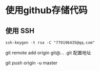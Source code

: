 # 使用github存储代码

## 使用 SSH

~~~git
ssh-keygen -t rsa -C "779196435@qq.com"
~~~

git remote add origin git@... .git 配置地址

git push origin -u master



